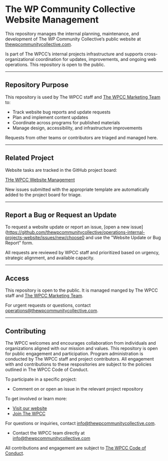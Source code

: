 # The WP Community Collective Website Management

This repository manages the internal planning, maintenance, and development of The WP Community Collective’s public website at [thewpcommunitycollective.com](https://www.thewpcommunitycollective.com).

Is part of The WPCC’s internal projects infrastructure and supports cross-organizational coordination for updates, improvements, and ongoing web operations. This repository is open to the public.

---

## Repository Purpose

This repository is used by The WPCC staff and [The WPCC Marketing Team](https://github.com/orgs/thewpcommunitycollective/teams/marketing) to:

- Track website bug reports and update requests
- Plan and implement content updates
- Coordinate across programs for published materials
- Manage design, accessibility, and infrastructure improvements

Requests from other teams or contributors are triaged and managed here.

---

## Related Project

Website tasks are tracked in the GitHub project board:

[THe WPCC Website Management](https://github.com/orgs/thewpcommunitycollective/projects/6)

New issues submitted with the appropriate template are automatically added to the project board for triage.

---

## Report a Bug or Request an Update

To request a website update or report an issue, [open a new issue](https://github.com/thewpcommunitycollective/operations-internal-projects-website/issues/new/choose0 and use the "Website Update or Bug Report" form.

All requests are reviewed by WPCC staff and prioritized based on urgency, strategic alignment, and available capacity.

---

## Access

This repository is open to the public. It is managed manged by The WPCC staff and [The WPCC Marketing Team](https://github.com/orgs/thewpcommunitycollective/teams/marketing). 

For urgent requests or questions, contact [operations@thewpcommunitycollective.com](mailto:operations@thewpcommunitycollective.com).

---

## Contributing

The WPCC welcomes and encourages collaboration from individuals and organizations aligned with our mission and values. This repository is open for public engagement and participation. Program administration is conducted by The WPCC staff and project contributors. All engagement with and contributions to these respositories are subject to the policies outlined in The WPCC Code of Conduct.

To participate in a specific project:
- Comment on or open an issue in the relevant project repository

To get involved or learn more:

- [Visit our website](https://www.thewpcommunitycollective.com/)
- [Join The WPCC](https://www.thewpcommunitycollective.com/join/)

For questions or inquiries, contact info@thewpcommunitycollective.com.
- Contact the WPCC team directly at [info@thewpcommunitycollective.com](mailto:info@thewpcommunitycollective.com)

All contributions and engagement are subject to [The WPCC Code of Conduct](https://www.thewpcommunitycollective.com/about/code-of-conduct/).
